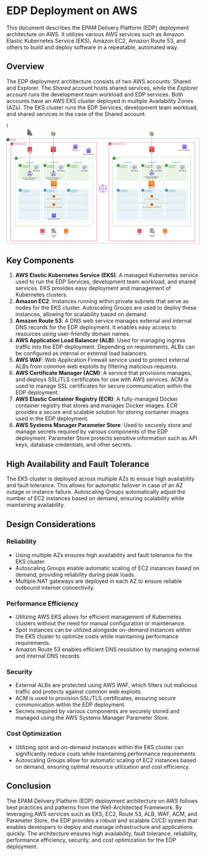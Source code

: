 # EDP Deployment on AWS

This document describes the EPAM Delivery Platform (EDP) deployment architecture on AWS. It utilizes various AWS services such as Amazon Elastic Kubernetes Service (EKS), Amazon EC2, Amazon Route 53, and others to build and deploy software in a repeatable, automated way.

## Overview

The EDP deployment architecture consists of two AWS accounts: Shared and Explorer. The *Shared* account hosts shared services, while the *Explorer* account runs the development team workload and EDP services. Both accounts have an AWS EKS cluster deployed in multiple Availability Zones (AZs). The EKS cluster runs the EDP Services, development team workload, and shared services in the case of the Shared account.

!![EPAM Delivery Platform Deployment Diagram on AWS](../assets/developer-guide/architecture/aws-deploymen-diagram.png)

## Key Components

1. **AWS Elastic Kubernetes Service (EKS)**: A managed Kubernetes service used to run the EDP Services, development team workload, and shared services. EKS provides easy deployment and management of Kubernetes clusters.
2. **Amazon EC2**: Instances running within private subnets that serve as nodes for the EKS cluster. Autoscaling Groups are used to deploy these instances, allowing for scalability based on demand.
3. **Amazon Route 53**: A DNS web service manages external and internal DNS records for the EDP deployment. It enables easy access to resources using user-friendly domain names.
4. **AWS Application Load Balancer (ALB)**: Used for managing ingress traffic into the EDP deployment. Depending on requirements, ALBs can be configured as internal or external load balancers.
5. **AWS WAF**: Web Application Firewall service used to protect external ALBs from common web exploits by filtering malicious requests.
6. **AWS Certificate Manager (ACM)**: A service that provisions manages, and deploys SSL/TLS certificates for use with AWS services. ACM is used to manage SSL certificates for secure communication within the EDP deployment.
7. **AWS Elastic Container Registry (ECR)**: A fully-managed Docker container registry that stores and manages Docker images. ECR provides a secure and scalable solution for storing container images used in the EDP deployment.
8. **AWS Systems Manager Parameter Store**: Used to securely store and manage secrets required by various components of the EDP deployment. Parameter Store protects sensitive information such as API keys, database credentials, and other secrets.

## High Availability and Fault Tolerance

The EKS cluster is deployed across multiple AZs to ensure high availability and fault tolerance. This allows for automatic failover in case of an AZ outage or instance failure. Autoscaling Groups automatically adjust the number of EC2 instances based on demand, ensuring scalability while maintaining availability.

## Design Considerations

### Reliability

- Using multiple AZs ensures high availability and fault tolerance for the EKS cluster.
- Autoscaling Groups enable automatic scaling of EC2 instances based on demand, providing reliability during peak loads.
- Multiple NAT gateways are deployed in each AZ to ensure reliable outbound internet connectivity.

### Performance Efficiency

- Utilizing AWS EKS allows for efficient management of Kubernetes clusters without the need for manual configuration or maintenance.
- Spot instances can be utilized alongside on-demand instances within the EKS cluster to optimize costs while maintaining performance requirements.
- Amazon Route 53 enables efficient DNS resolution by managing external and internal DNS records.

### Security

- External ALBs are protected using AWS WAF, which filters out malicious traffic and protects against common web exploits.
- ACM is used to provision SSL/TLS certificates, ensuring secure communication within the EDP deployment.
- Secrets required by various components are securely stored and managed using the AWS Systems Manager Parameter Store.

### Cost Optimization

- Utilizing spot and on-demand instances within the EKS cluster can significantly reduce costs while maintaining performance requirements.
- Autoscaling Groups allow for automatic scaling of EC2 instances based on demand, ensuring optimal resource utilization and cost efficiency.

## Conclusion

The EPAM Delivery Platform (EDP) deployment architecture on AWS follows best practices and patterns from the Well-Architected Framework. By leveraging AWS services such as EKS, EC2, Route 53, ALB, WAF, ACM, and Parameter Store, the EDP provides a robust and scalable CI/CD system that enables developers to deploy and manage infrastructure and applications quickly. The architecture ensures high availability, fault tolerance, reliability, performance efficiency, security, and cost optimization for the EDP deployment.
